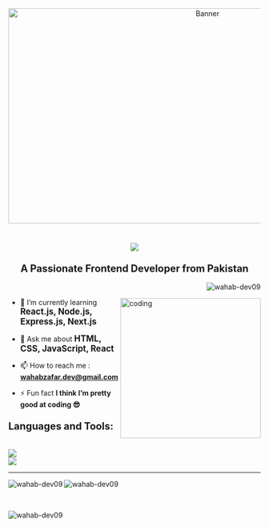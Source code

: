 <div align="center">
  <img src="https://github.com/user-attachments/assets/e0c48e18-8477-4e2b-b3e4-934d8611960e" alt="Banner" width="780" height="430" />
</div>
  <h1>
    <h1 align="center">
  <img src="https://readme-typing-svg.herokuapp.com/?font=Righteous&size=35&color=FFFFFF&center=true&vCenter=true&width=500&height=70&duration=4000&lines=Hi+There!+👋;+I'm+Wahab+Zafar!;" />
</h1>
  </h1>
    <h3 align="center"><big>A Passionate Frontend Developer from Pakistan</big></h3>
<p align="right"> <img src="https://komarev.com/ghpvc/?username=wahab-dev09&label=Profile%20views&color=0e75b6&style=flat" alt="wahab-dev09" /> </p>

<img align="right" src="https://github.com/user-attachments/assets/555e9cba-4209-4e90-afd3-4bd269e5ab3c" alt="coding" width="280" />

- 🌱 I’m currently learning <big>**React.js, Node.js, Express.js, Next.js**</big>

- 💬 Ask me about <big>**HTML, CSS, JavaScript, React**</big>

- 📫 How to reach me : **wahabzafar.dev@gmail.com**

- ⚡ Fun fact **I think I’m pretty good at coding 😎**



<h3 align="left"><big>Languages and Tools:</big></h3>
<br>
<a href="https://skillicons.dev"><img src="https://skillicons.dev/icons?i=html,css,javascript,react,bootstrap" /></a><br>
<a href="https://skillicons.dev"><img src="https://skillicons.dev/icons?i=tailwind,git,github,vscode,redux,figma" /></a>
<br>
<hr>
<p><img align="left" src="https://github-readme-stats.vercel.app/api/top-langs?username=wahab-dev09&show_icons=true&locale=en&layout=compact&theme=react" alt="wahab-dev09" /></p>
<p align="left"><img src="https://github-readme-stats.vercel.app/api?username=wahab-dev09&show_icons=true&locale=en&theme=react&rank_icon=github" alt="wahab-dev09" /></p>  

<br>
<p><img align="left" src="https://github-readme-streak-stats.herokuapp.com/?user=wahab-dev09&theme=react" alt="wahab-dev09" /></p>
